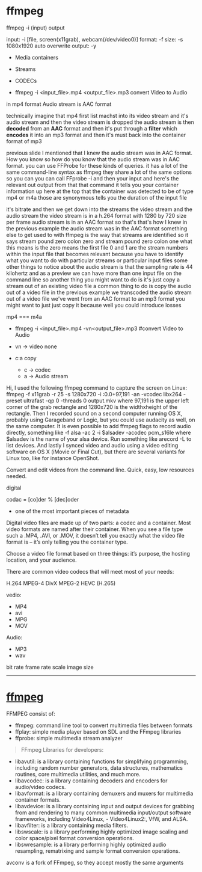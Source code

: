 ffmpeg
======

ffmpeg -i (input)  output

input: -i [file, screen(x11grab), webcam(/dev/video0)]
format: -f
size: -s 1080x1920
auto overwrite output: -y



- Media containers
- Streams
- CODECs



- ffmpeg -i <input_file>.mp4 <output_file>.mp3 convert Video to Audio


 in mp4 format Audio stream is AAC format




 technically imagine that mp4 first list machst into its video stream and it's audio stream
 and then the video stream is dropped
 the audio stream is then **decoded** from an **AAC** format and then it's put through a **filter** which **encodes** it into an mp3 format
 and then it's must back into the container format of mp3



previous slide I mentioned that I knew the audio stream was in AAC format.
How you know so how do you know that the audio stream was in AAC format.
you can use FFProbe for these kinds of queries.
it has a lot of the same command-line syntax as ffmpeg they share a lot of the same options
so you can you can call FFprobe -i and then your input and here's the
relevant out output from that that
command it tells you your container
information up here at the top that the
container was detected to be of type mp4
or m4a those are synonymous tells you
the duration of the input file

it's bitrate and then we get down into
the streams the video stream and the
audio stream the video stream is in a
h.264 format with 1280 by 720 size per
frame audio stream is in an AAC format
so that's that's how I knew in the
previous example the audio stream was in
the AAC format something else to get
used to with ffmpeg
is the way that streams are identified
so it says stream pound zero colon zero
and stream pound zero colon one what
this means is the zero means the first
file 0 and 1 are the stream numbers
within the input file that becomes
relevant because you have to identify
what you want to do with particular
streams or particular input files some
other things to notice about the audio
stream is that the sampling rate is 44
kilohertz and as a preview we can have
more than one input file on the command
line
so another thing you might want to do is
it's just copy a stream out of an
existing video file a common thing to do
is copy the audio out of a video file in
the previous example we transcoded the
audio stream out of a video file we've
went from an AAC format to an mp3 format
you might want to just just copy it
because well you could introduce losses



mp4 === m4a


- ffmpeg -i <input_file>.mp4 -vn<output_file>.mp3 #convert Video to Audio


- vn -> video none
- c:a copy
    - c -> codec
    - a -> Audio stream




Hi, I used the following ffmpeg command to capture the screen on Linux:
ffmpeg -f x11grab -r 25 -s 1280x720 -i :0.0+97,191 -an -vcodec libx264 -preset ultrafast -qp 0 -threads 0 output.mkv
where 97,191 is the upper left corner of the grab rectangle and 1280x720 is the widthxheight of the rectangle. Then I recorded sound on a second computer running OS X, probably using Garageband or Logic, but you could use audacity as well, on the same computer. It is even possible to add ffmpeg flags to record audio directly, something like -f alsa -ac 2 -i $alsadev -acodec pcm_s16le where $alsadev is the name of your alsa device. Run something like arecord -L to list devices. And lastly I synced video and audio using a video editing software on OS X (iMovie or Final Cut), but there are several variants for Linux too, like for instance OpenShot.














Convert and edit videos from the command line.
Quick, easy, low resources needed.



digital

codac = [co]der % [dec]oder
- one of the most important pieces of metadata




Digital video files are made up of two parts: a codec and a container. Most video formats are named after their container. When you see a file type such a .MP4, .AVI, or .MOV, it doesn’t tell you exactly what the video file format is – it’s only telling you the container type.

Choose a video file format based on three things: it’s purpose, the hosting location, and your audience.






There are common video codecs that will meet most of your needs:

H.264
MPEG-4
DivX
MPEG-2
HEVC (H.265)

vedio:
- MP4
- avi
- MPG
- MOV

Audio:
- MP3
- wav


bit rate
frame rate
scale image size



------------------------------------------------------------------------------------------------------------------------------------------------------------------
[ffmpeg](https://www.ffmpeg.org/)
=================================

FFMPEG consist of:

- ffmpeg: command line tool to convert multimedia files between formats
- ffplay: simple media player based on SDL and the FFmpeg libraries
- ffprobe: simple multimedia stream analyzer





> FFmpeg Libraries for developers:

- libavutil: is a library containing functions for simplifying programming, including random number generators, data structures, mathematics routines, core multimedia utilities, and much more.
- libavcodec: is a library containing decoders and encoders for audio/video codecs.
- libavformat: is a library containing demuxers and muxers for multimedia container formats.
- libavdevice: is a library containing input and output devices for grabbing from and rendering to many common multimedia input/output software frameworks, including Video4Linux, - Video4Linux2:, VfW, and ALSA.
- libavfilter: is a library containing media filters.
- libswscale: is a library performing highly optimized image scaling and color space/pixel format conversion operations.
- libswresample: is a library performing highly optimized audio resampling, rematrixing and sample format conversion operations.



avconv is a fork of FFmpeg, so they accept mostly the same arguments
